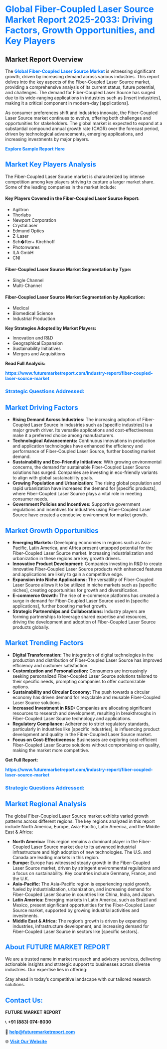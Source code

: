 <h1 style="color: #007BFF;">Global Fiber-Coupled Laser Source Market Report 2025-2033: Driving Factors, Growth Opportunities, and Key Players</h1>

<section id="overview">
<h2>Market Report Overview</h2>
<p>The <a href="https://www.futuremarketreport.com/industry-report/fiber-coupled-laser-source-market" style="color: #007BFF; text-decoration: none;"><strong>Global Fiber-Coupled Laser Source Market</strong></a> is witnessing significant growth, driven by increasing demand across various industries. This report delves into the key aspects of the Fiber-Coupled Laser Source market, providing a comprehensive analysis of its current status, future potential, and challenges. The demand for Fiber-Coupled Laser Source has surged due to its wide-ranging applications in industries such as [insert industries], making it a critical component in modern-day [applications].</p>
<p>As consumer preferences shift and industries innovate, the Fiber-Coupled Laser Source market continues to evolve, offering both challenges and opportunities for stakeholders. The global market is expected to expand at a substantial compound annual growth rate (CAGR) over the forecast period, driven by technological advancements, emerging applications, and increasing investments by major players.</p>
</section>

<section id="overview">
<p><a href="https://www.futuremarketreport.com/request-sample/reportId=42743" style="color: #007BFF; text-decoration: none;"><strong>Explore Sample Report Here</strong></a></p>
</section>

<section id="key-players">
<h2 style="color: #007BFF;">Market Key Players Analysis</h2>
<p>The Fiber-Coupled Laser Source market is characterized by intense competition among key players striving to capture a larger market share. Some of the leading companies in the market include:</p>
<h4>Key Players Covered in the Fiber-Coupled Laser Source Report:</h4>
<ul><li>Agiltron</li><li>Thorlabs</li><li>Newport Corporation</li><li>CrystaLaser</li><li>Edmund Optics</li><li>Z-Laser</li><li>Sch�fter+ Kirchhoff</li><li>Photonwares</li><li>ILA GmbH</li><li>CNI</li></ul>
<h4>Fiber-Coupled Laser Source Market Segmentation by Type:</h4>
<ul><li>Single Channel</li><li>Multi-Channel</li></ul>

<h4>Fiber-Coupled Laser Source Market Segmentation by Application:</h4>
<ul><li>Medical</li><li>Biomedical Science</li><li>Industrial Production</li></ul>
<p><strong>Key Strategies Adopted by Market Players:</strong></p>
<ul>
<li>Innovation and R&D</li>
<li>Geographical Expansion</li>
<li>Sustainability Initiatives</li>
<li>Mergers and Acquisitions</li>
</ul>
</section>

<section>
<p><strong>Read Full Analysis: </strong></p><a href="https://www.futuremarketreport.com/industry-report/fiber-coupled-laser-source-market" style="color: #007BFF; text-decoration: none;"><strong>https://www.futuremarketreport.com/industry-report/fiber-coupled-laser-source-market</strong></a>
<h3 style="color: #007BFF;">Strategic Questions Addressed:</h3>
</section>

<section id="driving-factors">
<h2 style="color: #007BFF;">Market Driving Factors</h2>
<ul>
<li><strong>Rising Demand Across Industries:</strong> The increasing adoption of Fiber-Coupled Laser Source in industries such as [specific industries] is a major growth driver. Its versatile applications and cost-effectiveness make it a preferred choice among manufacturers.</li>
<li><strong>Technological Advancements:</strong> Continuous innovations in production and application technologies have enhanced the efficiency and performance of Fiber-Coupled Laser Source, further boosting market demand.</li>
<li><strong>Sustainability and Eco-Friendly Initiatives:</strong> With growing environmental concerns, the demand for sustainable Fiber-Coupled Laser Source solutions has surged. Companies are investing in eco-friendly variants to align with global sustainability goals.</li>
<li><strong>Growing Population and Urbanization:</strong> The rising global population and rapid urbanization have increased the demand for [specific products], where Fiber-Coupled Laser Source plays a vital role in meeting consumer needs.</li>
<li><strong>Government Policies and Incentives:</strong> Supportive government regulations and incentives for industries using Fiber-Coupled Laser Source have created a conducive environment for market growth.</li>
</ul>
</section>

<section id="growth-opportunities">
<h2 style="color: #007BFF;">Market Growth Opportunities</h2>
<ul>
<li><strong>Emerging Markets:</strong> Developing economies in regions such as Asia-Pacific, Latin America, and Africa present untapped potential for the Fiber-Coupled Laser Source market. Increasing industrialization and urbanization in these regions are key growth drivers.</li>
<li><strong>Innovative Product Development:</strong> Companies investing in R&D to create innovative Fiber-Coupled Laser Source products with enhanced features and applications are likely to gain a competitive edge.</li>
<li><strong>Expansion into Niche Applications:</strong> The versatility of Fiber-Coupled Laser Source allows it to be utilized in niche markets such as [specific niches], creating opportunities for growth and diversification.</li>
<li><strong>E-commerce Growth:</strong> The rise of e-commerce platforms has created a surge in demand for Fiber-Coupled Laser Source used in [specific applications], further boosting market growth.</li>
<li><strong>Strategic Partnerships and Collaborations:</strong> Industry players are forming partnerships to leverage shared expertise and resources, driving the development and adoption of Fiber-Coupled Laser Source products globally.</li>
</ul>
</section>

<section id="trending-factors">
<h2 style="color: #007BFF;">Market Trending Factors</h2>
<ul>
<li><strong>Digital Transformation:</strong> The integration of digital technologies in the production and distribution of Fiber-Coupled Laser Source has improved efficiency and customer satisfaction.</li>
<li><strong>Customization and Personalization:</strong> Consumers are increasingly seeking personalized Fiber-Coupled Laser Source solutions tailored to their specific needs, prompting companies to offer customizable options.</li>
<li><strong>Sustainability and Circular Economy:</strong> The push towards a circular economy has driven demand for recyclable and reusable Fiber-Coupled Laser Source solutions.</li>
<li><strong>Increased Investment in R&D:</strong> Companies are allocating significant resources to research and development, resulting in breakthroughs in Fiber-Coupled Laser Source technology and applications.</li>
<li><strong>Regulatory Compliance:</strong> Adherence to strict regulatory standards, particularly in industries like [specific industries], is influencing product development and quality in the Fiber-Coupled Laser Source market.</li>
<li><strong>Focus on Cost-Effectiveness:</strong> Businesses are exploring cost-efficient Fiber-Coupled Laser Source solutions without compromising on quality, making the market more competitive.</li>
</ul>
</section>

<section>
<p><strong>Get Full Report: </strong></p><a href="https://www.futuremarketreport.com/industry-report/fiber-coupled-laser-source-market" style="color: #007BFF; text-decoration: none;"><strong>https://www.futuremarketreport.com/industry-report/fiber-coupled-laser-source-market</strong></a>
<h3 style="color: #007BFF;">Strategic Questions Addressed:</h3>
</section>


<section id="regional-analysis">
<h2 style="color: #007BFF;">Market Regional Analysis</h2>
<p>The global Fiber-Coupled Laser Source market exhibits varied growth patterns across different regions. The key regions analyzed in this report include North America, Europe, Asia-Pacific, Latin America, and the Middle East & Africa:</p>
<ul>
<li><strong>North America:</strong> This region remains a dominant player in the Fiber-Coupled Laser Source market due to its advanced industrial infrastructure and high adoption of new technologies. The U.S. and Canada are leading markets in this region.</li>
<li><strong>Europe:</strong> Europe has witnessed steady growth in the Fiber-Coupled Laser Source market, driven by stringent environmental regulations and a focus on sustainability. Key countries include Germany, France, and the U.K.</li>
<li><strong>Asia-Pacific:</strong> The Asia-Pacific region is experiencing rapid growth, fueled by industrialization, urbanization, and increasing demand for Fiber-Coupled Laser Source in countries like China, India, and Japan.</li>
<li><strong>Latin America:</strong> Emerging markets in Latin America, such as Brazil and Mexico, present significant opportunities for the Fiber-Coupled Laser Source market, supported by growing industrial activities and investments.</li>
<li><strong>Middle East & Africa:</strong> The region’s growth is driven by expanding industries, infrastructure development, and increasing demand for Fiber-Coupled Laser Source in sectors like [specific sectors].</li>
</ul>
</section>

<footer>
<h2 style="color: #007BFF;">About FUTURE MARKET REPORT</h2>
<p>We are a trusted name in market research and advisory services, delivering actionable insights and strategic support to businesses across diverse industries. Our expertise lies in offering:</p>

<p>Stay ahead in today’s competitive landscape with our tailored research solutions.</p>

<h2 style="color: #007BFF;">Contact Us:</h2>
<p><strong>FUTURE MARKET REPORT</strong></p>
<p>📞 <strong>+91 (883) 074-8030</strong></p>
<p>📧 <strong><a href="mailto:help@futuremarketreport.com" style="color: #007BFF;">help@futuremarketreport.com</a></strong></p>
<p>🌐 <strong><a href="https://www.futuremarketreport.com/" style="color: #007BFF;">Visit Our Website</a></strong></p>
</footer>